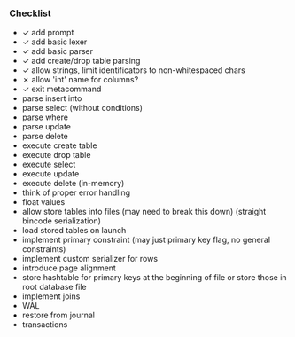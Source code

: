 ### Checklist
- ✓ add prompt
- ✓ add basic lexer
- ✓ add basic parser
- ✓ add create/drop table parsing
- ✓ allow strings, limit identificators to non-whitespaced chars
- ✗ allow 'int' name for columns?
- ✓ exit metacommand
- parse insert into
- parse select (without conditions)
- parse where
- parse update
- parse delete
- execute create table
- execute drop table
- execute select
- execute update
- execute delete (in-memory)
- think of proper error handling
- float values
- allow store tables into files (may need to break this down) (straight bincode serialization)
- load stored tables on launch
- implement primary constraint (may just primary key flag, no general constraints)
- implement custom serializer for rows
- introduce page alignment
- store hashtable for primary keys at the beginning of file or store those in root database file
- implement joins
- WAL
- restore from journal
- transactions
